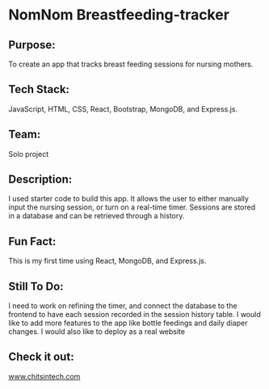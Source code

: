 # NomNom Breastfeeding-tracker

## Purpose:
To create an app that tracks breast feeding sessions for nursing mothers.
## Tech Stack:
JavaScript, HTML, CSS, React, Bootstrap, MongoDB, and Express.js.
## Team:
Solo project
## Description:
I used starter code to build this app. It allows the user to either manually input the nursing session, or turn on a real-time timer. Sessions are stored in a database and can be retrieved through a history. 
## Fun Fact:
This is my first time using React, MongoDB, and Express.js. 
## Still To Do:
I need to work on refining the timer, and connect the database to the frontend to have each session recorded in the session history table.
I would like to add more features to the app like bottle feedings and daily diaper changes. I would also like to deploy as a real website
## Check it out:
www.chitsintech.com
